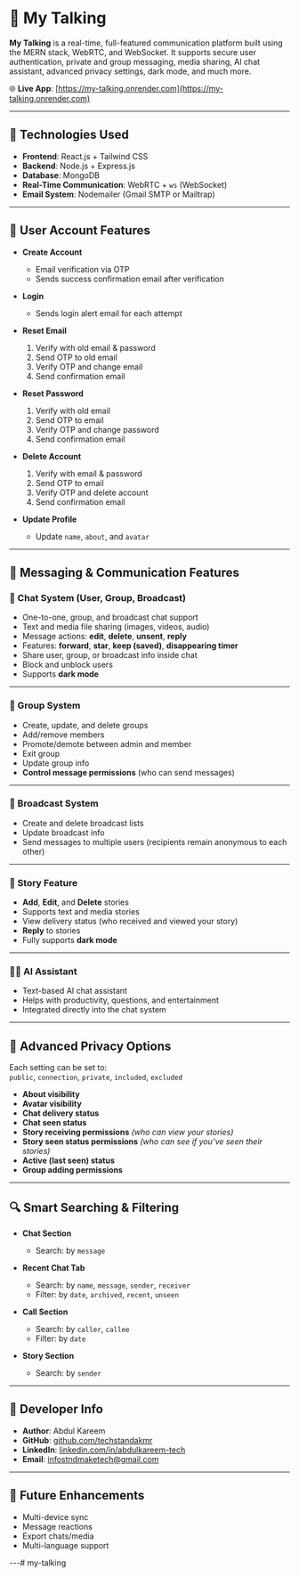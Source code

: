 ﻿# 💬 My Talking

**My Talking** is a real-time, full-featured communication platform built using the MERN stack, WebRTC, and WebSocket. It supports secure user authentication, private and group messaging, media sharing, AI chat assistant, advanced privacy settings, dark mode, and much more.

🌐 **Live App**: [https://my-talking.onrender.com](https://my-talking.onrender.com)

---

## 🚀 Technologies Used

- **Frontend**: React.js + Tailwind CSS
- **Backend**: Node.js + Express.js
- **Database**: MongoDB
- **Real-Time Communication**: WebRTC + `ws` (WebSocket)
- **Email System**: Nodemailer (Gmail SMTP or Mailtrap)

---

## 🔐 User Account Features

- **Create Account**

  - Email verification via OTP
  - Sends success confirmation email after verification

- **Login**

  - Sends login alert email for each attempt

- **Reset Email**

  1. Verify with old email & password
  2. Send OTP to old email
  3. Verify OTP and change email
  4. Send confirmation email

- **Reset Password**

  1. Verify with old email
  2. Send OTP to email
  3. Verify OTP and change password
  4. Send confirmation email

- **Delete Account**

  1. Verify with email & password
  2. Send OTP to email
  3. Verify OTP and delete account
  4. Send confirmation email

- **Update Profile**
  - Update `name`, `about`, and `avatar`

---

## 💬 Messaging & Communication Features

### 📩 Chat System (User, Group, Broadcast)

- One-to-one, group, and broadcast chat support
- Text and media file sharing (images, videos, audio)
- Message actions: **edit**, **delete**, **unsent**, **reply**
- Features: **forward**, **star**, **keep (saved)**, **disappearing timer**
- Share user, group, or broadcast info inside chat
- Block and unblock users
- Supports **dark mode**

---

### 👥 Group System

- Create, update, and delete groups
- Add/remove members
- Promote/demote between admin and member
- Exit group
- Update group info
- **Control message permissions** (who can send messages)

---

### 📢 Broadcast System

- Create and delete broadcast lists
- Update broadcast info
- Send messages to multiple users (recipients remain anonymous to each other)

---

### 📖 Story Feature

- **Add**, **Edit**, and **Delete** stories
- Supports text and media stories
- View delivery status (who received and viewed your story)
- **Reply** to stories
- Fully supports **dark mode**

---

### 🧑‍💻 AI Assistant

- Text-based AI chat assistant
- Helps with productivity, questions, and entertainment
- Integrated directly into the chat system

---

## 🔐 Advanced Privacy Options

Each setting can be set to:  
`public`, `connection`, `private`, `included`, `excluded`

- **About visibility**
- **Avatar visibility**
- **Chat delivery status**
- **Chat seen status**
- **Story receiving permissions** *(who can view your stories)*
- **Story seen status permissions** *(who can see if you’ve seen their stories)*
- **Active (last seen) status**
- **Group adding permissions**

---

## 🔍 Smart Searching & Filtering

- **Chat Section**
  - Search: by `message`

- **Recent Chat Tab**
  - Search: by `name`, `message`, `sender`, `receiver`
  - Filter: by `date`, `archived`, `recent`, `unseen`

- **Call Section**
  - Search: by `caller`, `callee`
  - Filter: by `date`

- **Story Section**
  - Search: by `sender`


---

## 👤 Developer Info

- **Author**: Abdul Kareem  
- **GitHub**: [github.com/techstandakmr](https://github.com/techstandakmr)  
- **LinkedIn**: [linkedin.com/in/abdulkareem-tech](https://linkedin.com/in/abdulkareem-tech)  
- **Email**: infostndmaketech@gmail.com  

---

## 📌 Future Enhancements

- Multi-device sync  
- Message reactions  
- Export chats/media  
- Multi-language support  

---#   m y - t a l k i n g  
 